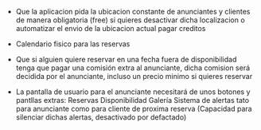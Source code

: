- Que la aplicacion pida la ubicacion constante de anunciantes y clientes de manera obligatoria (free) si quieres desactivar dicha localizacion o automatizar el envio de la ubicacion actual pagar creditos
- Calendario fisico para las reservas
- Que si alguien quiere reservar en una fecha fuera de disponibilidad tenga que pagar una comisión extra al anunciante, dicha comision será decidida por el anunciante, incluso un precio minimo si quieres reservar

- La pantalla de usuario para el anunciante necesitará de unos botones y pantllas extras:
Reservas
Disponibilidad
Galería
Sistema de alertas tato para anunciante como para cliente de proxima reserva (Capacidad para silenciar dichas alertas, desactivado por defactado)